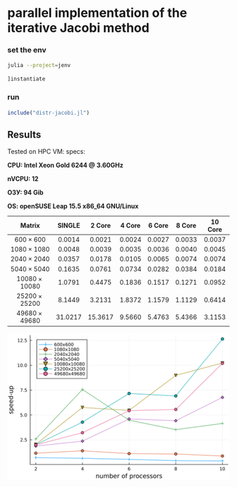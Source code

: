 # parallel implementation of the iterative Jacobi method

### set the env
```bash
julia --project=jenv
```
```julia
]instantiate
```

### run
```julia
include("distr-jacobi.jl")
```

## Results

Tested on HPC VM:
specs:

**CPU: Intel Xeon Gold 6244 @ 3.60GHz**

**nVCPU: 12**

**ОЗУ: 94 Gib**

**OS: openSUSE Leap 15.5 x86_64 GNU/Linux**


|Matrix|SINGLE|2 Core|4 Core|6 Core|8 Core|10 Core|
|:-:|:-:|:-:|:-:|:-:|:-:|:-:|
|$600\times600$|0.0014|0.0021|0.0024|0.0027|0.0033|0.0037|
|$1080\times1080$|0.0048|0.0039|0.0035|0.0036|0.0040|0.0045|
|$2040\times2040$|0.0357|0.0178|0.0105|0.0065|0.0074|0.0074|
|$5040\times5040$|0.1635|0.0761|0.0734|0.0282|0.0384|0.0184|
|$10080\times10080$|1.0791|0.4475|0.1836|0.1517|0.1271|0.0952|
|$25200\times25200$|8.1449|3.2131|1.8372|1.1579|1.1129|0.6414|
|$49680\times49680$|31.0217|15.3617|9.5660|5.4763|5.4366|3.1153|

![](https://raw.githubusercontent.com/shlapique/parallel-linal/master/img/nprcs_to_speedup.png)
